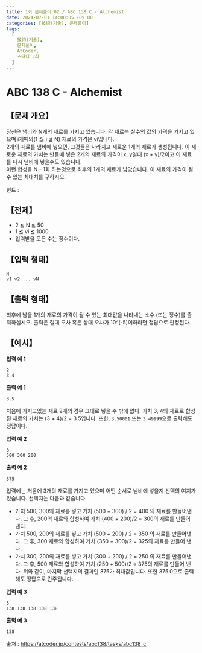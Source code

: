 ```yaml
---
title: 1회 문제풀이 02 / ABC 138 C - Alchemist
date: 2024-07-01 14:00:05 +09:00
categories: [技術(기술), 문제풀이]
tags:
  [
    技術(기술),
    문제풀이,
    AtCoder,
    스터디 2회
  ]
---
```

# ABC 138 C - Alchemist
## 【문제 개요】
당신은 냄비와 N개의 재료를 가지고 있습니다. 각 재료는 실수의 값의 가격을 가지고 있으며 i개째의(1 ≦ i ≦ N) 재료의 가격은 vi입니다.<br>
2개의 재료를 냄비에 넣으면, 그것들은 사라지고 새로운 1개의 재료가 생성됩니다. 이 새로운 재료의 가치는 만들때 넣은 2개의 재료의 가격이 x, y일때 (x + y)/2이고 이 재료를 다시 냄비에 넣을수도 있습니다.<br>
이런 합성을 N - 1회 하는것으로 최후의 1개의 재료가 남았습니다. 이 재료의 가격이 될 수 있는 최대치를 구하시오.

힌트 : <span style="color:white">이진 탐색 알고리즘</span>

## 【전제】
- 2 ≦ N ≦ 50
- 1 ≦ vi ≦ 1000
- 입력받을 모든 수는 정수이다.

## 【입력 형태】
```
N
v1 v2 ... vN
```

## 【출력 형태】
최후에 남을 1개의 재료의 가격이 될 수 있는 최대값을 나타내는 소수 (또는 정수)를 출력하십시오.
출력은 절대 오차 혹은 상대 오차가 10^(-5)이하라면 정답으로 판정된다.

## 【예시】

**입력 예 1**

```
2
3 4
```

**출력 예 1**

```
3.5
```
처음에 가지고있는 재료 2개의 경우 그대로 넣을 수 밖에 없다. 가치 3, 4의 재료로 합성된 재료의 가치는 (3 + 4)/2 = 3.5입니다.
또한, `3.50001` 또는 `3.49999`으로 출력해도 정답이다.

**입력 예 2**

```
3
500 300 200
```

**출력 예 2**

```
375
```
입력에는 처음에 3개의 재료를 가지고 있으며 어떤 순서로 냄비에 넣을지 선택의 여지가 있습니다. 선택지는 다음과 같습니다.
- 가치 500, 300의 재료를 넣고 가치 (500 + 300) / 2 = 400 의 재료를 만들어낸다. 그 후, 200의 재료와 합성하여 가치 (400 + 200)/2 = 300의 재료를 만들어 낸다.
- 가치 500, 200의 재료를 넣고 가치 (500 + 200) / 2 = 350 의 재료를 만들어낸다. 그 후, 300 재료와 합성하여 가치 (350 + 300)/2 = 325의 재료를 만들어 낸다.
- 가치 300, 200의 재료를 넣고 가치 (300 + 200) / 2 = 250 의 재료를 만들어낸다. 그 후, 500 재료와 합성하여 가치 (250 + 500)/2 = 375의 재료를 만들어 낸다.
위와 같이, 마지막 선택지의 결과인 375가 최대값입니다.
또한 375.0으로 출력해도 정답으로 간주됩니다.

**입력 예 3**

```
5
138 138 138 138 138
```

**출력 예 3**

```
138
```

출처 : <a href="https://atcoder.jp/contests/abc138/tasks/abc138_c">https://atcoder.jp/contests/abc138/tasks/abc138_c</a> 